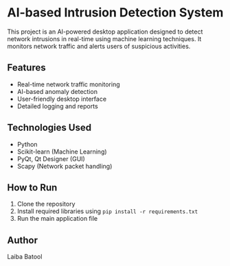 # AI-based Intrusion Detection System

This project is an AI-powered desktop application designed to detect network intrusions in real-time using machine learning techniques. It monitors network traffic and alerts users of suspicious activities.

## Features
- Real-time network traffic monitoring
- AI-based anomaly detection
- User-friendly desktop interface
- Detailed logging and reports

## Technologies Used
- Python
- Scikit-learn (Machine Learning)
- PyQt, Qt Designer (GUI)
- Scapy (Network packet handling)

## How to Run
1. Clone the repository
2. Install required libraries using `pip install -r requirements.txt`
3. Run the main application file

## Author
Laiba Batool
